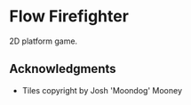 # Flow Firefighter

2D platform game.

## Acknowledgments

* Tiles copyright by Josh 'Moondog' Mooney
